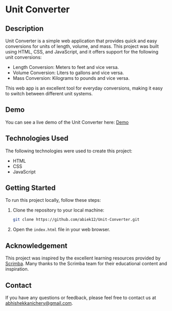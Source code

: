 # Unit Converter

## Description

Unit Converter is a simple web application that provides quick and easy conversions for units of length, volume, and mass. This project was built using HTML, CSS, and JavaScript, and it offers support for the following unit conversions:

- Length Conversion: Meters to feet and vice versa.
- Volume Conversion: Liters to gallons and vice versa.
- Mass Conversion: Kilograms to pounds and vice versa.

This web app is an excellent tool for everyday conversions, making it easy to switch between different unit systems.

## Demo

You can see a live demo of the Unit Converter here: [Demo](https://abiek12.github.io/Unit-Converter)

## Technologies Used

The following technologies were used to create this project:

- HTML
- CSS
- JavaScript

## Getting Started

To run this project locally, follow these steps:

1. Clone the repository to your local machine:

   ```bash
   git clone https://github.com/abiek12/Unit-Converter.git
   ```

2. Open the `index.html` file in your web browser.

## Acknowledgement

This project was inspired by the excellent learning resources provided by [Scrimba](https://scrimba.com/). Many thanks to the Scrimba team for their educational content and inspiration.

## Contact

If you have any questions or feedback, please feel free to contact us at [abhishekkanichery@gmail.com](mailto:abhishekkanichery@gmail.com).